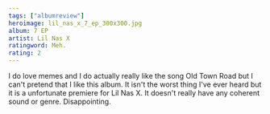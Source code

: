 ```yaml
---
tags: ["albumreview"]
heroimage: lil_nas_x_7_ep_300x300.jpg
album: 7 EP
artist: Lil Nas X
ratingword: Meh.
rating: 2
---
```


I do love memes and I do actually really like the song Old Town Road but I can't
pretend that I like this album. It isn't the worst thing I've ever heard but it
is a unfortunate premiere for Lil Nas X. It doesn't really have any coherent
sound or genre. Disappointing.
